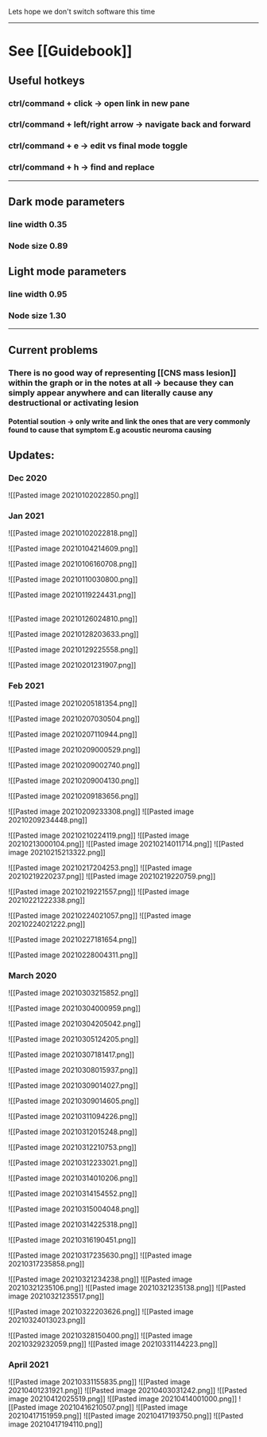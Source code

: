 Lets hope we don't switch software this time 

---
# See [[Guidebook]]
## Useful hotkeys
### ctrl/command + click -> open link in new pane
### ctrl/command + left/right arrow -> navigate back and forward
### ctrl/command + e -> edit vs final mode toggle
### ctrl/command + h -> find and replace

---
## Dark mode parameters
### line width 0.35
### Node size 0.89

## Light mode parameters
### line width 0.95
### Node size 1.30

---	

## Current problems
### There is no good way of representing [[CNS mass lesion]] within the graph or in the notes at all -> because they can simply appear anywhere and can literally cause any destructional or activating lesion 
#### Potential soution -> only write and link the ones that are very commonly found to cause that symptom E.g acoustic neuroma causing 


## Updates:
### Dec 2020
![[Pasted image 20210102022850.png]]
### Jan 2021




![[Pasted image 20210102022818.png]]


![[Pasted image 20210104214609.png]]

![[Pasted image 20210106160708.png]]

![[Pasted image 20210110030800.png]]

![[Pasted image 20210119224431.png]]

\
![[Pasted image 20210126024810.png]]

![[Pasted image 20210128203633.png]]

![[Pasted image 20210129225558.png]]



![[Pasted image 20210201231907.png]]

### Feb 2021


![[Pasted image 20210205181354.png]]

![[Pasted image 20210207030504.png]]

![[Pasted image 20210207110944.png]]

![[Pasted image 20210209000529.png]]

![[Pasted image 20210209002740.png]]

![[Pasted image 20210209004130.png]]

![[Pasted image 20210209183656.png]]

![[Pasted image 20210209233308.png]]
![[Pasted image 20210209234448.png]]

![[Pasted image 20210210224119.png]]
![[Pasted image 20210213000104.png]]
![[Pasted image 20210214011714.png]]
![[Pasted image 20210215213322.png]]


![[Pasted image 20210217204253.png]]
![[Pasted image 20210219220237.png]]
![[Pasted image 20210219220759.png]]

![[Pasted image 20210219221557.png]]
![[Pasted image 20210221222338.png]]

![[Pasted image 20210224021057.png]]
![[Pasted image 20210224021222.png]]

![[Pasted image 20210227181654.png]]

![[Pasted image 20210228004311.png]]

### March 2020

![[Pasted image 20210303215852.png]]



![[Pasted image 20210304000959.png]]

![[Pasted image 20210304205042.png]]

![[Pasted image 20210305124205.png]]

![[Pasted image 20210307181417.png]]

![[Pasted image 20210308015937.png]]

![[Pasted image 20210309014027.png]]

![[Pasted image 20210309014605.png]]



![[Pasted image 20210311094226.png]]

![[Pasted image 20210312015248.png]]

![[Pasted image 20210312210753.png]]

![[Pasted image 20210312233021.png]]

![[Pasted image 20210314010206.png]]

![[Pasted image 20210314154552.png]]

![[Pasted image 20210315004048.png]]

![[Pasted image 20210314225318.png]]

![[Pasted image 20210316190451.png]]

![[Pasted image 20210317235630.png]]
![[Pasted image 20210317235858.png]]

![[Pasted image 20210321234238.png]]
![[Pasted image 20210321235106.png]]
![[Pasted image 20210321235138.png]]
![[Pasted image 20210321235517.png]]

![[Pasted image 20210322203626.png]]
![[Pasted image 20210324013023.png]]

![[Pasted image 20210328150400.png]]
![[Pasted image 20210329232059.png]]
![[Pasted image 20210331144223.png]]

### April 2021

![[Pasted image 20210331155835.png]]
![[Pasted image 20210401231921.png]]
![[Pasted image 20210403031242.png]]
![[Pasted image 20210412025519.png]]
![[Pasted image 20210414001000.png]]
![[Pasted image 20210416210507.png]]
![[Pasted image 20210417151959.png]]
![[Pasted image 20210417193750.png]]
![[Pasted image 20210417194110.png]]
